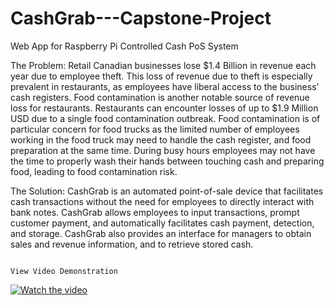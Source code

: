 # CashGrab---Capstone-Project
Web App for Raspberry Pi Controlled Cash PoS System

The Problem:
  Retail Canadian businesses lose $1.4 Billion in revenue each year due to employee theft. This loss of revenue due to theft is especially prevalent in restaurants, as employees have liberal access to the business’ cash registers. 
Food contamination is another notable source of revenue loss for restaurants. Restaurants can encounter losses of up to $1.9 Million USD due to a single food contamination outbreak. 
Food contamination is of particular concern for food trucks as the limited number of employees working in the food truck may need to handle the cash register, and food preparation at the same time. 
During busy hours employees may not have the time to properly wash their hands between touching cash and preparing food, leading to food contamination risk.

The Solution:
  CashGrab is an automated point-of-sale device that facilitates cash transactions without the need for employees to directly interact with bank notes. CashGrab allows employees to input transactions, prompt customer payment, and automatically facilitates cash payment, detection, and storage. 
CashGrab also provides an interface for managers to obtain sales and revenue information, and to retrieve stored cash.

                                                                                                                                      View Video Demonstration                                                         

[![Watch the video](https://img.youtube.com/vi/CsshI4wKIHE/1.jpg)](https://www.youtube.com/watch?v=CsshI4wKIHE)

